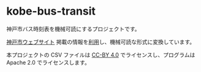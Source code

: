 # kobe-bus-transit
神戸市バス時刻表を機械可読にするプロジェクトです。

[神戸市ウェブサイト](http://www.city.kobe.lg.jp/life/access/transport/bus/jikoku/index.html) 掲載の情報を[利用](http://www.city.kobe.lg.jp/information/opendata/policy.html)し、機械可読な形式に変換しています。

本プロジェクトの CSV ファイルは [CC-BY 4.0](https://creativecommons.org/licenses/by/4.0/legalcode.ja) でライセンスし、プログラムは Apache 2.0 でライセンスします。
